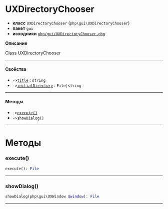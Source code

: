 # UXDirectoryChooser

- **класс** `UXDirectoryChooser` (`php\gui\UXDirectoryChooser`)
- **пакет** `gui`
- **исходники** [`php/gui/UXDirectoryChooser.php`](./src/main/resources/JPHP-INF/sdk/php/gui/UXDirectoryChooser.php)

**Описание**

Class UXDirectoryChooser

---

#### Свойства

- `->`[`title`](#prop-title) : `string`
- `->`[`initialDirectory`](#prop-initialdirectory) : `File|string`

---

#### Методы

- `->`[`execute()`](#method-execute)
- `->`[`showDialog()`](#method-showdialog)

---
# Методы

<a name="method-execute"></a>

### execute()
```php
execute(): File
```

---

<a name="method-showdialog"></a>

### showDialog()
```php
showDialog(php\gui\UXWindow $window): File
```

---
